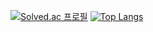[![Solved.ac
프로필](http://mazassumnida.wtf/api/v2/generate_badge?boj=jj030207)](https://solved.ac/jj030207)
[![Top Langs](https://github-readme-stats.vercel.app/api/top-langs/?username=LeeJaeJun1)](https://github.com/LeeJaeJun1/github-readme-stats)
